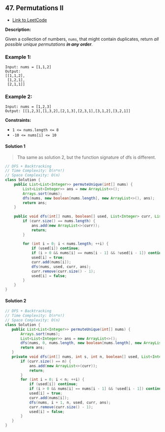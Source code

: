 ## 47. Permutations II

- [Link to LeetCode](https://leetcode.com/problems/permutations-ii/)

**Description:**



Given a collection of numbers, `nums`, that might contain duplicates, return *all possible unique permutations **in any order**.*



<!-- tabs:start -->

### **Example 1:**

```
Input: nums = [1,1,2]
Output:
[[1,1,2],
 [1,2,1],
 [2,1,1]]
```

### **Example 2:**

```
Input: nums = [1,2,3]
Output: [[1,2,3],[1,3,2],[2,1,3],[2,3,1],[3,1,2],[3,2,1]]
```

<!-- tabs:end -->



**Constraints:**

- `1 <= nums.length <= 8`
- `-10 <= nums[i] <= 10`



<!-- tabs:start -->

#### **Solution 1**


> Tha same as solution 2, but the function signature of dfs is different.


```java
// DFS + Backtracking
// Time Complexity: O(n*n!)
// Space Complexity: O(n)
class Solution {
    public List<List<Integer>> permuteUnique(int[] nums) {
        List<List<Integer>> ans = new ArrayList<>();
        Arrays.sort(nums);
        dfs(nums, new boolean[nums.length], new ArrayList<>(), ans);
        return ans;
    }
    
    public void dfs(int[] nums, boolean[] used, List<Integer> curr, List<List<Integer>> ans) {
        if (curr.size() == nums.length) {
            ans.add(new ArrayList<>(curr));
            return;
        }
        
        for (int i = 0; i < nums.length; ++i) {
            if (used[i]) continue;
            if (i > 0 && nums[i] == nums[i - 1] && !used[i - 1]) continue;
            used[i] = true;
            curr.add(nums[i]);
            dfs(nums, used, curr, ans);
            curr.remove(curr.size() - 1);
            used[i] = false;
        }
    }
}
```

#### **Solution 2**



```java
// DFS + Backtracking
// Time Complexity: O(n*n!)
// Space Complexity: O(n)
class Solution {
   public List<List<Integer>> permuteUnique(int[] nums) {
       Arrays.sort(nums);
       List<List<Integer>> ans = new ArrayList<>();
       dfs(nums, 0, nums.length, new boolean[nums.length], new ArrayList<>(), ans);
       return ans;
   }
   private void dfs(int[] nums, int s, int n, boolean[] used, List<Integer> curr, List<List<Integer>> ans) {
       if (curr.size() == n) {
           ans.add(new ArrayList<>(curr));
           return;
       }
       for (int i = 0; i < n; ++i) {
           if (used[i]) continue;
           if (i > 0 && nums[i] == nums[i - 1] && !used[i - 1]) continue;
           used[i] = true;
           curr.add(nums[i]);
           dfs(nums, i + 1, n, used, curr, ans);
           curr.remove(curr.size() - 1);
           used[i] = false;
       }
   }
}
```



<!-- tabs:end -->




